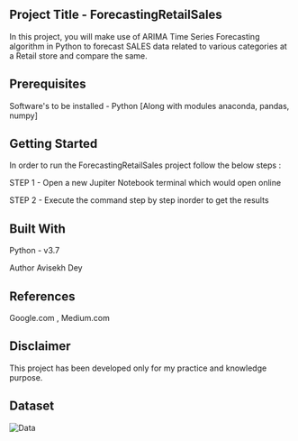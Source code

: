 ## Project Title - ForecastingRetailSales

In this project, you will make use of ARIMA Time Series Forecasting algorithm in Python to forecast SALES data related to various categories at a Retail store and compare the same.

## Prerequisites

Software's to be installed - Python [Along with modules anaconda, pandas, numpy]

## Getting Started

In order to run the ForecastingRetailSales project follow the below steps :

STEP 1 - Open a new Jupiter Notebook terminal which would open online 

STEP 2 - Execute the command step by step inorder to get the results

## Built With

Python - v3.7

Author 
Avisekh Dey

## References

Google.com , Medium.com

## Disclaimer

This project has been developed only for my practice and knowledge purpose.

## Dataset

![Data](https://user-images.githubusercontent.com/46341508/64069670-4fb62b00-cc1c-11e9-9fa6-fd55b6c6bdb0.PNG)

